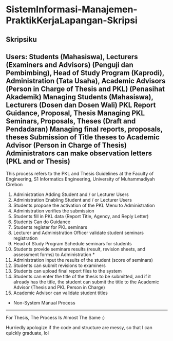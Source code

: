 # SistemInformasi-Manajemen-PraktikKerjaLapangan-Skripsi
Skripsiku
------------------------------------------------------------------------------------------------------------------------------------------------------------------------------------------------------------------------------------
Users: Students (Mahasiswa), Lecturers (Examiners and Advisors) (Penguji dan Pembimbing), Head of Study Program (Kaprodi), Administration (Tata Usaha), Academic Advisors (Person in Charge of Thesis and PKL) (Penasihat Akademik)
Managing Students (Mahasiswa), Lecturers (Dosen dan Dosen Wali)
PKL Report Guidance, Proposal, Thesis
Managing PKL Seminars, Proposals, Theses (Draft and Pendadaran)
Managing final reports, proposals, theses
Submission of Title theses to Academic Advisor (Person in Charge of Thesis)
Administrators can make observation letters (PKL and or Thesis)
--------------------------------------------------------------------------------------------------------------------------------------------------------------------------------------------------------------------------------------
This process refers to the PKL and Thesis Guidelines at the Faculty of Engineering, S1 Informatics Engineering, University of Muhammadiyah Cirebon
1. Administration Adding Student and / or Lecturer Users
2. Administration Enabling Student and / or Lecturer Users
3. Students propose the activation of the PKL Menu to Administration
4. Administration verifies the submission
5. Students fill in PKL data (Report Title, Agency, and Reply Letter)
6. Students Can do Guidance
7. Students register for PKL seminars
9. Lecturer and Administration Officer validate student seminars registration
10. Head of Study Program Schedule seminars for students
11. Students provide seminars results (result, revision sheets, and assessment forms) to Administration *
12. Administration input the results of the student (score of seminars)
13. Students can submit revisions to examiners
14. Students can upload final report files to the system
15. Students can enter the title of the thesis to be submitted, and if it already has the title, the student can submit the title to the Academic Advisor (Thesis and PKL Person in Charge)
16. Academic Advisor can validate student titles

* Non-System Manual Process
-----------------------------------------------------------------------------------------------------------------------------------------------------------------------------------------------------------------------------------------------------
For Thesis, The Process Is Almost The Same :)

Hurriedly apologize if the code and structure are messy, so that I can quickly graduate, lol



